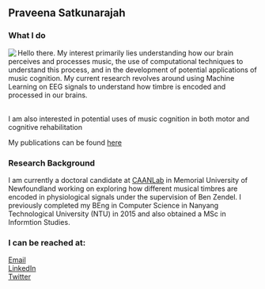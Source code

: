 ## Praveena Satkunarajah

### What I do
<img align = "left" src="https://github.com/spraveena/spraveena/assets/10113006/6d1932cf-2637-42b1-a174-bca19c1ce71e" >
Hello there. My interest primarily lies understanding how our brain perceives and processes music, the use of computational techniques to understand this process, and in the development of potential applications of music cognition. My current research revolves around using Machine Learning on EEG signals to understand how timbre is encoded and processed in our brains.<br><br>

I am also interested in potential uses of music cognition in both motor and cognitive rehabilitation


My publications can be found [here](publications.md)








### Research Background

I am currently a doctoral candidate at [CAANLab](https://caanlab.ca) in Memorial University of Newfoundland working on exploring how different musical timbres are encoded in physiological signals under the supervision of Ben Zendel. I previously completed my BEng in Computer Science in Nanyang Technological University (NTU) in 2015 and also obtained a MSc in Informtion Studies.

### I can be reached at:
[Email](psatkunaraja@mun.ca)<br>
[LinkedIn](https://www.linkedin.com/in/praveenasatkunarajah/)<br>
[Twitter](http://twitter.com/vsr_praveena)






<!--
Here are some ideas to get you started:

- 🔭 I’m currently working on ...
- 🌱 I’m currently learning ...
- 👯 I’m looking to collaborate on ...
- 🤔 I’m looking for help with ...
- 💬 Ask me about ...
- 📫 How to reach me: ...
- 😄 Pronouns: ...
- ⚡ Fun fact: ...
-->
